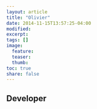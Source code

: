 ```yaml
---
layout: article
title: "Olivier"
date: 2014-11-15T13:57:25-04:00
modified:
excerpt:
tags: []
image:
  feature:
  teaser:
  thumb:
toc: true
share: false
---
```


## Developer

